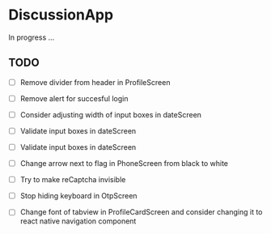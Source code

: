 # DiscussionApp
In progress ...

## TODO

- [ ] Remove divider from header in ProfileScreen
- [ ] Remove alert for succesful login
- [ ] Consider adjusting width of input boxes in dateScreen
- [ ] Validate input boxes in dateScreen
- [ ] Validate input boxes in dateScreen
- [ ] Change arrow next to flag in PhoneScreen from black to white
- [ ] Try to make reCaptcha invisible
- [ ] Stop hiding keyboard in OtpScreen
- [ ] Change font of tabview in ProfileCardScreen and consider changing it to react native navigation component

